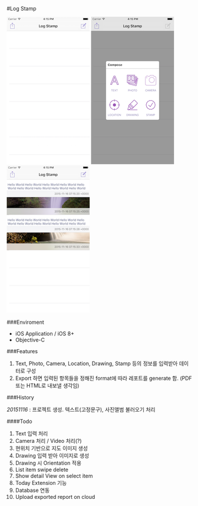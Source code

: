 #Log Stamp

![shot1](doc/screen1.png) ![sho2](doc/screen2.png) ![sho3](doc/screen3.png)

###Enviroment
- iOS Application / iOS 8+
- Objective-C

###Features

1. Text, Photo, Camera, Location, Drawing, Stamp 등의 정보를 입력받아 데이터로 구성
2. Export 하면 입력된 항목들을 정해진 format에 따라 레포트를 generate 함.
   (PDF 또는 HTML로 내보낼 생각임)
   
###History

*20151116* : 프로젝트 생성. 텍스트(고정문구), 사진앨범 불러오기 처리

####Todo

1. Text 입력 처리
2. Camera 처리 / Video 처리(?)
3. 현위치 기반으로 지도 이미지 생성
4. Drawing 입력 받아 이미지로 생성
5. Drawing 시 Orientation 적용
6. List item swipe delete
7. Show detail View on select item
8. Today Extension 기능
9. Database 연동
10. Upload exported report on cloud

